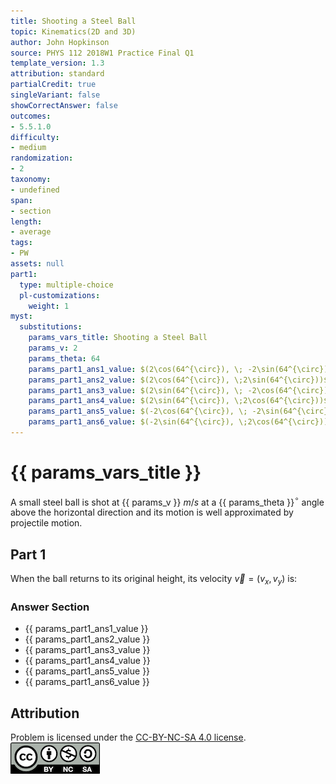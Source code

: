 ```yaml
---
title: Shooting a Steel Ball
topic: Kinematics(2D and 3D)
author: John Hopkinson
source: PHYS 112 2018W1 Practice Final Q1
template_version: 1.3
attribution: standard
partialCredit: true
singleVariant: false
showCorrectAnswer: false
outcomes:
- 5.5.1.0
difficulty:
- medium
randomization:
- 2
taxonomy:
- undefined
span:
- section
length:
- average
tags:
- PW
assets: null
part1:
  type: multiple-choice
  pl-customizations:
    weight: 1
myst:
  substitutions:
    params_vars_title: Shooting a Steel Ball
    params_v: 2
    params_theta: 64
    params_part1_ans1_value: $(2\cos(64^{\circ}), \; -2\sin(64^{\circ}))$
    params_part1_ans2_value: $(2\cos(64^{\circ}), \;2\sin(64^{\circ}))$
    params_part1_ans3_value: $(2\sin(64^{\circ}), \; -2\cos(64^{\circ}))$
    params_part1_ans4_value: $(2\sin(64^{\circ}), \;2\cos(64^{\circ}))$
    params_part1_ans5_value: $(-2\cos(64^{\circ}), \; -2\sin(64^{\circ}))$
    params_part1_ans6_value: $(-2\sin(64^{\circ}), \;2\cos(64^{\circ}))$
---
```

# {{ params_vars_title }}
A small steel ball is shot at {{ params_v }} $m/s$ at a {{ params_theta }}$^{\circ}$ angle above the horizontal direction and its motion is well approximated by projectile motion.

## Part 1

When the ball returns to its original height, its velocity $\overrightarrow{v} = (v_x, v_y)$ is:

### Answer Section

- {{ params_part1_ans1_value }}
- {{ params_part1_ans2_value }}
- {{ params_part1_ans3_value }}
- {{ params_part1_ans4_value }}
- {{ params_part1_ans5_value }}
- {{ params_part1_ans6_value }}

## Attribution

Problem is licensed under the [CC-BY-NC-SA 4.0 license](https://creativecommons.org/licenses/by-nc-sa/4.0/).<br> ![The Creative Commons 4.0 license requiring attribution-BY, non-commercial-NC, and share-alike-SA license.](https://raw.githubusercontent.com/firasm/bits/master/by-nc-sa.png)
